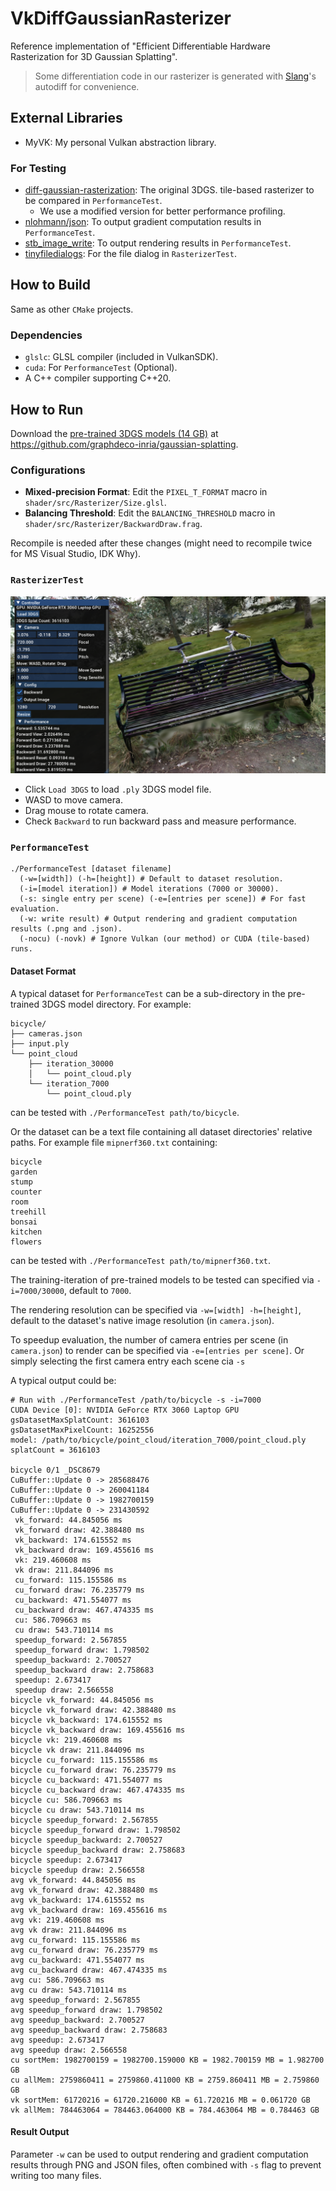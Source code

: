 # VkDiffGaussianRasterizer

Reference implementation of "Efficient Differentiable Hardware Rasterization for 3D Gaussian Splatting".

> Some differentiation code in our rasterizer is generated with [Slang](https://github.com/shader-slang/slang)'s autodiff for convenience.

## External Libraries

- MyVK: My personal Vulkan abstraction library.

### For Testing

- [diff-gaussian-rasterization](https://github.com/graphdeco-inria/diff-gaussian-rasterization): The original 3DGS.
  tile-based rasterizer to be compared in `PerformanceTest`.
    - We use a modified version for better performance profiling.
- [nlohmann/json](https://github.com/nlohmann/json): To output gradient computation results in `PerformanceTest`.
- [stb_image_write](https://github.com/nothings/stb): To output rendering results in `PerformanceTest`.
- [tinyfiledialogs](https://sourceforge.net/projects/tinyfiledialogs/): For the file dialog in `RasterizerTest`.

## How to Build

Same as other `CMake` projects.

### Dependencies

- `glslc`: GLSL compiler (included in VulkanSDK).
- `cuda`: For `PerformanceTest` (Optional).
- A C++ compiler supporting C++20.

## How to Run

Download the [pre-trained 3DGS models (14 GB)](https://github.com/graphdeco-inria/gaussian-splatting)
at https://github.com/graphdeco-inria/gaussian-splatting.

### Configurations

- **Mixed-precision Format**: Edit the `PIXEL_T_FORMAT` macro in `shader/src/Rasterizer/Size.glsl`.
- **Balancing Threshold**: Edit the `BALANCING_THRESHOLD` macro in `shader/src/Rasterizer/BackwardDraw.frag`.

Recompile is needed after these changes (might need to recompile twice for MS Visual Studio, IDK Why).

### `RasterizerTest`

![](screenshot/rasterizertest.png)

- Click `Load 3DGS` to load `.ply` 3DGS model file.
- WASD to move camera.
- Drag mouse to rotate camera.
- Check `Backward` to run backward pass and measure performance.

### `PerformanceTest`

```shell
./PerformanceTest [dataset filename]
  (-w=[width]) (-h=[height]) # Default to dataset resolution.
  (-i=[model iteration]) # Model iterations (7000 or 30000).
  (-s: single entry per scene) (-e=[entries per scene]) # For fast evaluation.
  (-w: write result) # Output rendering and gradient computation results (.png and .json).
  (-nocu) (-novk) # Ignore Vulkan (our method) or CUDA (tile-based) runs.
```

#### Dataset Format

A typical dataset for `PerformanceTest` can be a sub-directory in the pre-trained 3DGS model directory. For example:
```
bicycle/
├── cameras.json
├── input.ply
└── point_cloud
    ├── iteration_30000
    │   └── point_cloud.ply
    └── iteration_7000
        └── point_cloud.ply
```
can be tested with `./PerformanceTest path/to/bicycle`.

Or the dataset can be a text file containing all dataset directories' relative paths. For example file `mipnerf360.txt`
containing:
```
bicycle
garden
stump
counter
room
treehill
bonsai
kitchen
flowers
```
can be tested with `./PerformanceTest path/to/mipnerf360.txt`.

The training-iteration of pre-trained models to be tested can specified via `-i=7000/30000`, default to `7000`.

The rendering resolution can be specified via `-w=[width] -h=[height]`, default to the dataset's native image resolution (in `camera.json`).

To speedup evaluation, the number of camera entries per scene (in `camera.json`) to render can be specified via `-e=[entries per scene]`. Or simply selecting the first camera entry each scene cia `-s`

A typical output could be:

```
# Run with ./PerformanceTest /path/to/bicycle -s -i=7000
CUDA Device [0]: NVIDIA GeForce RTX 3060 Laptop GPU
gsDatasetMaxSplatCount: 3616103
gsDatasetMaxPixelCount: 16252556
model: /path/to/bicycle/point_cloud/iteration_7000/point_cloud.ply
splatCount = 3616103

bicycle 0/1 _DSC8679
CuBuffer::Update 0 -> 285688476
CuBuffer::Update 0 -> 260041184
CuBuffer::Update 0 -> 1982700159
CuBuffer::Update 0 -> 231430592
 vk_forward: 44.845056 ms
 vk_forward draw: 42.388480 ms
 vk_backward: 174.615552 ms
 vk_backward draw: 169.455616 ms
 vk: 219.460608 ms
 vk draw: 211.844096 ms
 cu_forward: 115.155586 ms
 cu_forward draw: 76.235779 ms
 cu_backward: 471.554077 ms
 cu_backward draw: 467.474335 ms
 cu: 586.709663 ms
 cu draw: 543.710114 ms
 speedup_forward: 2.567855
 speedup_forward draw: 1.798502
 speedup_backward: 2.700527
 speedup_backward draw: 2.758683
 speedup: 2.673417
 speedup draw: 2.566558
bicycle vk_forward: 44.845056 ms
bicycle vk_forward draw: 42.388480 ms
bicycle vk_backward: 174.615552 ms
bicycle vk_backward draw: 169.455616 ms
bicycle vk: 219.460608 ms
bicycle vk draw: 211.844096 ms
bicycle cu_forward: 115.155586 ms
bicycle cu_forward draw: 76.235779 ms
bicycle cu_backward: 471.554077 ms
bicycle cu_backward draw: 467.474335 ms
bicycle cu: 586.709663 ms
bicycle cu draw: 543.710114 ms
bicycle speedup_forward: 2.567855
bicycle speedup_forward draw: 1.798502
bicycle speedup_backward: 2.700527
bicycle speedup_backward draw: 2.758683
bicycle speedup: 2.673417
bicycle speedup draw: 2.566558
avg vk_forward: 44.845056 ms
avg vk_forward draw: 42.388480 ms
avg vk_backward: 174.615552 ms
avg vk_backward draw: 169.455616 ms
avg vk: 219.460608 ms
avg vk draw: 211.844096 ms
avg cu_forward: 115.155586 ms
avg cu_forward draw: 76.235779 ms
avg cu_backward: 471.554077 ms
avg cu_backward draw: 467.474335 ms
avg cu: 586.709663 ms
avg cu draw: 543.710114 ms
avg speedup_forward: 2.567855
avg speedup_forward draw: 1.798502
avg speedup_backward: 2.700527
avg speedup_backward draw: 2.758683
avg speedup: 2.673417
avg speedup draw: 2.566558
cu sortMem: 1982700159 = 1982700.159000 KB = 1982.700159 MB = 1.982700 GB
cu allMem: 2759860411 = 2759860.411000 KB = 2759.860411 MB = 2.759860 GB
vk sortMem: 61720216 = 61720.216000 KB = 61.720216 MB = 0.061720 GB
vk allMem: 784463064 = 784463.064000 KB = 784.463064 MB = 0.784463 GB
```

#### Result Output
Parameter `-w` can be used to output rendering and gradient computation results through PNG and JSON files, often combined with `-s` flag to prevent writing too many files.